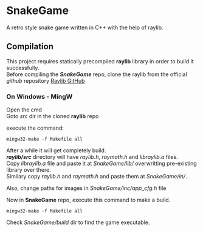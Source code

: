 # SnakeGame
A retro style snake game written in C++ with the help of raylib.

## Compilation
This project requires statically precompiled **raylib** library in order to build it successfully.  
Before compiling the ***SnakeGame*** repo, clone the raylib from the official _github_ repository [Raylib GitHub](https://github.com/raysan5/raylib)

### On Windows - MingW
Open the cmd  
Goto _src_ dir in the cloned **raylib** repo  

execute the command:
```
mingw32-make -f Makefile all
```

After a while it will get completely build.  
***raylib/src*** directory will have _raylib.h_, _raymath.h_ and _libraylib.a_ files.  
Copy _libraylib.a_ file and paste it at _SnakeGame/lib/_ overwritting pre-existing library over there.  
Similary copy _raylib.h_ and _raymath.h_ and paste them at _SnakeGame/in/_.  

Also, change paths for images in _SnakeGame/inc/app_cfg.h_ file  

Now in **SnakeGame** repo, execute this command to make a build.
```
mingw32-make -f Makefile all
```

Check _SnakeGame/build_ dir to find the game executable.

